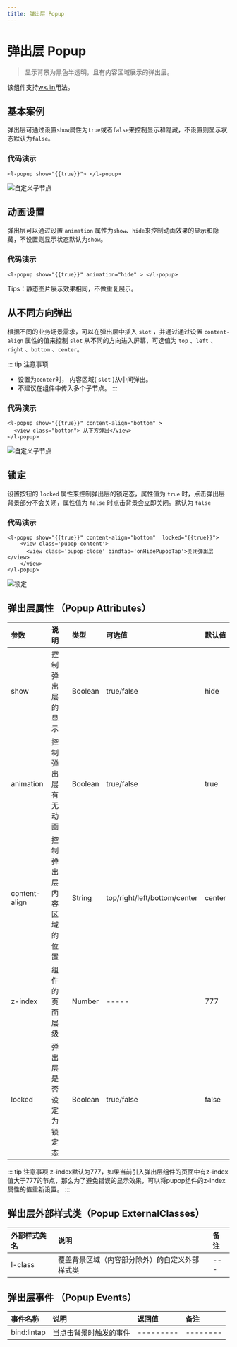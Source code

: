 ```yaml
---
title: 弹出层 Popup
---
```


# <H2Icon /> 弹出层 Popup

> 显示背景为黑色半透明，且有内容区域展示的弹出层。

该组件支持<a href="/start/wx.html">wx.lin</a>用法。

## 基本案例 

弹出层可通过设置`show`属性为`true`或者`false`来控制显示和隐藏，不设置则显示状态默认为`false`。

### 代码演示
```wxml
<l-popup show="{{true}}"> </l-popup>
```

![自定义子节点](http://imglf3.nosdn0.126.net/img/YUdIR2E3ME5weEdQREVTOUJJYU0yamR0ZGNPeDhzcGZBYkEwcjZMNVo5TE5jZmJEakMrQmFBPT0.png?imageView&thumbnail=375x0&quality=96&stripmeta=0) 

## 动画设置

弹出层可以通过设置 `animation` 属性为`show`、`hide`来控制动画效果的显示和隐藏，不设置则显示状态默认为`show`。

### 代码演示
```wxml
<l-popup show="{{true}}" animation="hide" > </l-popup>

```
Tips：静态图片展示效果相同，不做重复展示。

## 从不同方向弹出

根据不同的业务场景需求，可以在弹出层中插入 `slot` ，并通过通过设置 `content-align` 属性的值来控制 `slot` 从不同的方向进入屏幕，可选值为 `top` 、`left` 、`right` 、`bottom` 、`center`。


::: tip 注意事项
 * 设置为`center`时， 内容区域( `slot` )从中间弹出。 
 * 不建议在组件中传入多个子节点。
:::

### 代码演示
```wxml
<l-popup show="{{true}}" content-align="bottom" > 
  <view class="botton"> 从下方弹出</view>
</l-popup>

```

![自定义子节点](http://imglf4.nosdn0.126.net/img/YUdIR2E3ME5weEdQREVTOUJJYU0ycU9hOVlMT24wVzNxMFpTaFptNmNlL3NCd2JEZjI5NlVRPT0.png?imageView&thumbnail=375x0&quality=96&stripmeta=0) 


## 锁定

设置按钮的 `locked` 属性来控制弹出层的锁定态，属性值为 `true` 时，点击弹出层背景部分不会关闭，属性值为 `false` 时点击背景会立即关闭。默认为 `false` 

### 代码演示
```wxml
<l-popup show="{{true}}" content-align="bottom"  locked="{{true}}">
    <view class='pupop-content'>
      <view class='pupop-close' bindtap='onHidePupopTap'>关闭弹出层</view>
    </view>
</l-popup>

```

![锁定](http://imglf6.nosdn0.126.net/img/YUdIR2E3ME5weEVpUGU1WWJtQTB1ZXBVYVFQVHdyZkdCT0xDMSt3NkJ1TDZIN1RxTzdNS2VRPT0.png?imageView&thumbnail=375x0&quality=96&stripmeta=0)



## 弹出层属性 （Popup Attributes）

| 参数   | 说明 | 类型 | 可选值 | 默认值 |  
|:----|:----|:----|:----|:----|
| show | 控制弹出层的显示 | Boolean | true/false | hide | 
| animation | 控制弹出层有无动画 | Boolean |  true/false  | true  | 
| content-align | 控制弹出层内容区域的位置 | String |  top/right/left/bottom/center  | center  | 
| z-index | 组件的页面层级 | Number | ----- | 777 | 
| locked   | 弹出层是否设定为锁定态 | Boolean | true/false | false 

::: tip 注意事项
 z-index默认为777，如果当前引入弹出层组件的页面中有z-index值大于777的节点，那么为了避免错误的显示效果，可以将pupop组件的z-index属性的值重新设置。
:::

## 弹出层外部样式类（Popup ExternalClasses）
| 外部样式类名 | 说明 | 备注 |
| :--------- | :----------------- | :----- |
| l-class   | 覆盖背景区域（内容部分除外）的自定义外部样式类   |  ---   | 

## 弹出层事件 （Popup Events）

| 事件名称   | 说明   | 返回值   | 备注   | 
|:----|:----|:----|:----|
| bind:lintap   | 当点击背景时触发的事件   | ---------   | --------   | 

<RightMenu />
